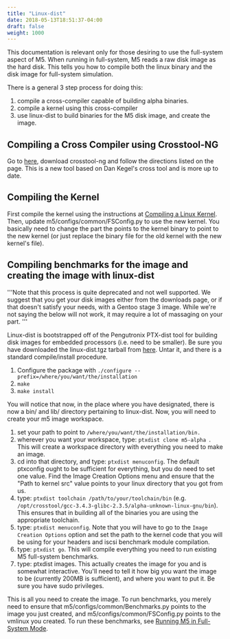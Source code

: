 ```yaml
---
title: "Linux-dist"
date: 2018-05-13T18:51:37-04:00
draft: false
weight: 1000
---
```


This documentation is relevant only for those desiring to use the
full-system aspect of M5. When running in full-system, M5 reads a raw
disk image as the hard disk. This tells you how to compile both the
linux binary and the disk image for full-system simulation.

There is a general 3 step process for doing this:

1.  compile a cross-compiler capable of building alpha binaries.
2.  compile a kernel using this cross-compiler
3.  use linux-dist to build binaries for the M5 disk image, and create
    the image.

## Compiling a Cross Compiler using Crosstool-NG

Go to
[here](http://ymorin.is-a-geek.org/dokuwiki/projects/crosstool#download),
download crosstool-ng and follow the directions listed on the page. This
is a new tool based on Dan Kegel's cross tool and is more up to date.

## Compiling the Kernel

First compile the kernel using the instructions at [Compiling a Linux
Kernel](Compiling_a_Linux_Kernel "wikilink"). Then, update
m5/configs/common/FSConfig.py to use the new kernel. You basically need
to change the part the points to the kernel binary to point to the new
kernel (or just replace the binary file for the old kernel with the new
kernel's
file).

## Compiling benchmarks for the image and creating the image with linux-dist

'''Note that this process is quite deprecated and not well supported. We
suggest that you get your disk images either from the downloads page, or
if that doesn't satisfy your needs, with a Gentoo stage 3 image. While
we're not saying the below will not work, it may require a lot of
massaging on your part. '''

Linux-dist is bootstrapped off of the Pengutronix PTX-dist tool for
building disk images for embedded processors (i.e. need to be smaller).
Be sure you have downloaded the linux-dist.tgz tarball from
[here](http://www.m5sim.org/dist/current/linux-dist.tgz). Untar it, and
there is a standard compile/install procedure.

1.  Configure the package with `./configure
    --prefix=/where/you/want/the/installation`
2.  `make`
3.  `make install`

You will notice that now, in the place where you have designated, there
is now a bin/ and lib/ directory pertaining to linux-dist. Now, you will
need to create your m5 image workspace.

1.  set your path to point to `/where/you/want/the/installation/bin.`
2.  wherever you want your workspace, type: `ptxdist clone m5-alpha
    `<your workspace name>. This will create a workspace directory with
    everything you need to make an image.
3.  cd into that directory, and type: `ptxdist menuconfig`. The default
    ptxconfig ought to be sufficient for everything, but you do need to
    set one value. Find the Image Creation Options menu and ensure that
    the "Path to kernel src" value points to your linux directory that
    you got from us.
4.  type: `ptxdist toolchain /path/to/your/toolchain/bin` (e.g.
    `/opt/crosstool/gcc-3.4.3-glibc-2.3.5/alpha-unknown-linux-gnu/bin`).
    This ensures that in building all of the binaries you are using the
    appropriate toolchain.
5.  type: `ptxdist menuconfig`. Note that you will have to go to the
    `Image Creation Options` option and set the path to the kernel code
    that you will be using for your headers and iscsi benchmark module
    compilation.
6.  type: `ptxdist go`. This will compile everything you need to run
    existing M5 full-system benchmarks.
7.  type: ptxdist images. This actually creates the image for you and is
    somewhat interactive. You'll need to tell it how big you want the
    image to be (currently 200MB is sufficient), and where you want to
    put it. Be sure you have sudo privileges.

This is all you need to create the image. To run benchmarks, you merely
need to ensure that m5/configs/common/Benchmarks.py points to the image
you just created, and m5/configs/common/FSConfig.py points to the
vmlinux you created. To run these benchmarks, see [Running M5 in
Full-System Mode](Running_M5_in_Full-System_Mode "wikilink").
